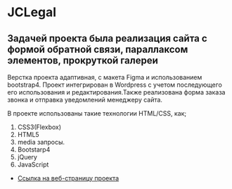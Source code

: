 # 


# JCLegal
##  Задачей проекта была реализация сайта с формой обратной связи, параллаксом элементов, прокруткой галереи

Верстка проекта адаптивная, с макета Figma и использованием bootstrap4. Проект интегрирован в Wordpress с учетом последующего его использования и редактирования.Также реализована форма заказа звонка и отправка уведомлений менеджеру сайта.

В проекте использованы такие технологии HTML/CSS, как; 

1. CSS3(Flexbox)
2. HTML5
4. media запросы.
5. Bootstarp4  
6. jQuery
7. JavaScript


* [Ссылка на веб-страницу проекта](https://kolenhen.github.io/JCLegal/index.html)